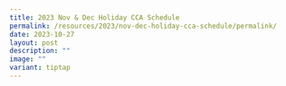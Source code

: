 ```yaml
---
title: 2023 Nov & Dec Holiday CCA Schedule
permalink: /resources/2023/nov-dec-holiday-cca-schedule/permalink/
date: 2023-10-27
layout: post
description: ""
image: ""
variant: tiptap
---
```

